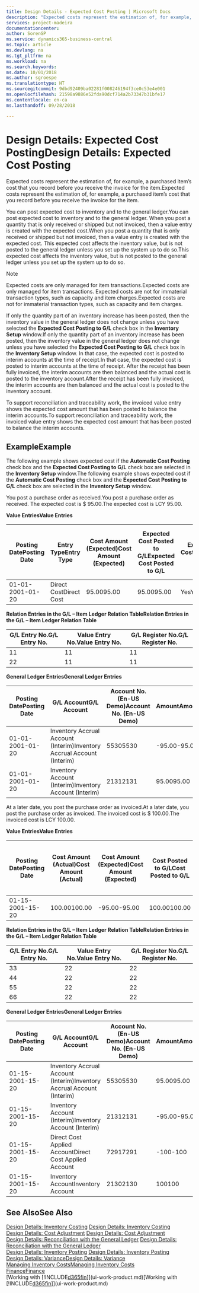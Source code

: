 ```yaml
---
title: Design Details - Expected Cost Posting | Microsoft Docs
description: "Expected costs represent the estimation of, for example, a purchased item’s cost that you record before you receive the invoice for the item."
services: project-madeira
documentationcenter: 
author: SorenGP
ms.service: dynamics365-business-central
ms.topic: article
ms.devlang: na
ms.tgt_pltfrm: na
ms.workload: na
ms.search.keywords: 
ms.date: 10/01/2018
ms.author: sgroespe
ms.translationtype: HT
ms.sourcegitcommit: 9dbd92409ba02281f008246194f3ce0c53e4e001
ms.openlocfilehash: 21598a9886e52fda90dcf714a2b73347b31bfe17
ms.contentlocale: en-ca
ms.lasthandoff: 09/28/2018

---
```

# <a name="design-details-expected-cost-posting"></a><span data-ttu-id="34754-103">Design Details: Expected Cost Posting</span><span class="sxs-lookup"><span data-stu-id="34754-103">Design Details: Expected Cost Posting</span></span>
<span data-ttu-id="34754-104">Expected costs represent the estimation of, for example, a purchased item’s cost that you record before you receive the invoice for the item.</span><span class="sxs-lookup"><span data-stu-id="34754-104">Expected costs represent the estimation of, for example, a purchased item’s cost that you record before you receive the invoice for the item.</span></span>  

 <span data-ttu-id="34754-105">You can post expected cost to inventory and to the general ledger.</span><span class="sxs-lookup"><span data-stu-id="34754-105">You can post expected cost to inventory and to the general ledger.</span></span> <span data-ttu-id="34754-106">When you post a quantity that is only received or shipped but not invoiced, then a value entry is created with the expected cost.</span><span class="sxs-lookup"><span data-stu-id="34754-106">When you post a quantity that is only received or shipped but not invoiced, then a value entry is created with the expected cost.</span></span> <span data-ttu-id="34754-107">This expected cost affects the inventory value, but is not posted to the general ledger unless you set up the system up to do so.</span><span class="sxs-lookup"><span data-stu-id="34754-107">This expected cost affects the inventory value, but is not posted to the general ledger unless you set up the system up to do so.</span></span>  

> [!NOTE]  
>  <span data-ttu-id="34754-108">Expected costs are only managed for item transactions.</span><span class="sxs-lookup"><span data-stu-id="34754-108">Expected costs are only managed for item transactions.</span></span> <span data-ttu-id="34754-109">Expected costs are not for immaterial transaction types, such as capacity and item charges.</span><span class="sxs-lookup"><span data-stu-id="34754-109">Expected costs are not for immaterial transaction types, such as capacity and item charges.</span></span>  

 <span data-ttu-id="34754-110">If only the quantity part of an inventory increase has been posted, then the inventory value in the general ledger does not change unless you have selected the **Expected Cost Posting to G/L** check box in the **Inventory Setup** window.</span><span class="sxs-lookup"><span data-stu-id="34754-110">If only the quantity part of an inventory increase has been posted, then the inventory value in the general ledger does not change unless you have selected the **Expected Cost Posting to G/L** check box in the **Inventory Setup** window.</span></span> <span data-ttu-id="34754-111">In that case, the expected cost is posted to interim accounts at the time of receipt.</span><span class="sxs-lookup"><span data-stu-id="34754-111">In that case, the expected cost is posted to interim accounts at the time of receipt.</span></span> <span data-ttu-id="34754-112">After the receipt has been fully invoiced, the interim accounts are then balanced and the actual cost is posted to the inventory account.</span><span class="sxs-lookup"><span data-stu-id="34754-112">After the receipt has been fully invoiced, the interim accounts are then balanced and the actual cost is posted to the inventory account.</span></span>  

 <span data-ttu-id="34754-113">To support reconciliation and traceability work, the invoiced value entry shows the expected cost amount that has been posted to balance the interim accounts.</span><span class="sxs-lookup"><span data-stu-id="34754-113">To support reconciliation and traceability work, the invoiced value entry shows the expected cost amount that has been posted to balance the interim accounts.</span></span>  

## <a name="example"></a><span data-ttu-id="34754-114">Example</span><span class="sxs-lookup"><span data-stu-id="34754-114">Example</span></span>  
 <span data-ttu-id="34754-115">The following example shows expected cost if the **Automatic Cost Posting** check box and the **Expected Cost Posting to G/L** check box are selected in the **Inventory Setup** window.</span><span class="sxs-lookup"><span data-stu-id="34754-115">The following example shows expected cost if the **Automatic Cost Posting** check box and the **Expected Cost Posting to G/L** check box are selected in the **Inventory Setup** window.</span></span>  

 <span data-ttu-id="34754-116">You post a purchase order as received.</span><span class="sxs-lookup"><span data-stu-id="34754-116">You post a purchase order as received.</span></span> <span data-ttu-id="34754-117">The expected cost is $ 95.00.</span><span class="sxs-lookup"><span data-stu-id="34754-117">The expected cost is LCY 95.00.</span></span>  

 <span data-ttu-id="34754-118">**Value Entries**</span><span class="sxs-lookup"><span data-stu-id="34754-118">**Value Entries**</span></span>  

|<span data-ttu-id="34754-119">Posting Date</span><span class="sxs-lookup"><span data-stu-id="34754-119">Posting Date</span></span>|<span data-ttu-id="34754-120">Entry Type</span><span class="sxs-lookup"><span data-stu-id="34754-120">Entry Type</span></span>|<span data-ttu-id="34754-121">Cost Amount (Expected)</span><span class="sxs-lookup"><span data-stu-id="34754-121">Cost Amount (Expected)</span></span>|<span data-ttu-id="34754-122">Expected Cost Posted to G/L</span><span class="sxs-lookup"><span data-stu-id="34754-122">Expected Cost Posted to G/L</span></span>|<span data-ttu-id="34754-123">Expected Cost</span><span class="sxs-lookup"><span data-stu-id="34754-123">Expected Cost</span></span>|<span data-ttu-id="34754-124">Item Ledger Entry No.</span><span class="sxs-lookup"><span data-stu-id="34754-124">Item Ledger Entry No.</span></span>|<span data-ttu-id="34754-125">Entry No.</span><span class="sxs-lookup"><span data-stu-id="34754-125">Entry No.</span></span>|  
|------------------|----------------|------------------------------|----------------------------------|-------------------|---------------------------|---------------|  
|<span data-ttu-id="34754-126">01-01-20</span><span class="sxs-lookup"><span data-stu-id="34754-126">01-01-20</span></span>|<span data-ttu-id="34754-127">Direct Cost</span><span class="sxs-lookup"><span data-stu-id="34754-127">Direct Cost</span></span>|<span data-ttu-id="34754-128">95.00</span><span class="sxs-lookup"><span data-stu-id="34754-128">95.00</span></span>|<span data-ttu-id="34754-129">95.00</span><span class="sxs-lookup"><span data-stu-id="34754-129">95.00</span></span>|<span data-ttu-id="34754-130">Yes</span><span class="sxs-lookup"><span data-stu-id="34754-130">Yes</span></span>|<span data-ttu-id="34754-131">1</span><span class="sxs-lookup"><span data-stu-id="34754-131">1</span></span>|<span data-ttu-id="34754-132">1</span><span class="sxs-lookup"><span data-stu-id="34754-132">1</span></span>|  

 <span data-ttu-id="34754-133">**Relation Entries in the G/L – Item Ledger Relation Table**</span><span class="sxs-lookup"><span data-stu-id="34754-133">**Relation Entries in the G/L – Item Ledger Relation Table**</span></span>  

|<span data-ttu-id="34754-134">G/L Entry No.</span><span class="sxs-lookup"><span data-stu-id="34754-134">G/L Entry No.</span></span>|<span data-ttu-id="34754-135">Value Entry No.</span><span class="sxs-lookup"><span data-stu-id="34754-135">Value Entry No.</span></span>|<span data-ttu-id="34754-136">G/L Register No.</span><span class="sxs-lookup"><span data-stu-id="34754-136">G/L Register No.</span></span>|  
|--------------------|---------------------|-----------------------|  
|<span data-ttu-id="34754-137">1</span><span class="sxs-lookup"><span data-stu-id="34754-137">1</span></span>|<span data-ttu-id="34754-138">1</span><span class="sxs-lookup"><span data-stu-id="34754-138">1</span></span>|<span data-ttu-id="34754-139">1</span><span class="sxs-lookup"><span data-stu-id="34754-139">1</span></span>|  
|<span data-ttu-id="34754-140">2</span><span class="sxs-lookup"><span data-stu-id="34754-140">2</span></span>|<span data-ttu-id="34754-141">1</span><span class="sxs-lookup"><span data-stu-id="34754-141">1</span></span>|<span data-ttu-id="34754-142">1</span><span class="sxs-lookup"><span data-stu-id="34754-142">1</span></span>|  

 <span data-ttu-id="34754-143">**General Ledger Entries**</span><span class="sxs-lookup"><span data-stu-id="34754-143">**General Ledger Entries**</span></span>  

|<span data-ttu-id="34754-144">Posting Date</span><span class="sxs-lookup"><span data-stu-id="34754-144">Posting Date</span></span>|<span data-ttu-id="34754-145">G/L Account</span><span class="sxs-lookup"><span data-stu-id="34754-145">G/L Account</span></span>|<span data-ttu-id="34754-146">Account No. (En-US Demo)</span><span class="sxs-lookup"><span data-stu-id="34754-146">Account No. (En-US Demo)</span></span>|<span data-ttu-id="34754-147">Amount</span><span class="sxs-lookup"><span data-stu-id="34754-147">Amount</span></span>|<span data-ttu-id="34754-148">Entry No.</span><span class="sxs-lookup"><span data-stu-id="34754-148">Entry No.</span></span>|  
|------------------|------------------|---------------------------------|------------|---------------|  
|<span data-ttu-id="34754-149">01-01-20</span><span class="sxs-lookup"><span data-stu-id="34754-149">01-01-20</span></span>|<span data-ttu-id="34754-150">Inventory Accrual Account (Interim)</span><span class="sxs-lookup"><span data-stu-id="34754-150">Inventory Accrual Account (Interim)</span></span>|<span data-ttu-id="34754-151">5530</span><span class="sxs-lookup"><span data-stu-id="34754-151">5530</span></span>|<span data-ttu-id="34754-152">-95.00</span><span class="sxs-lookup"><span data-stu-id="34754-152">-95.00</span></span>|<span data-ttu-id="34754-153">2</span><span class="sxs-lookup"><span data-stu-id="34754-153">2</span></span>|  
|<span data-ttu-id="34754-154">01-01-20</span><span class="sxs-lookup"><span data-stu-id="34754-154">01-01-20</span></span>|<span data-ttu-id="34754-155">Inventory Account (Interim)</span><span class="sxs-lookup"><span data-stu-id="34754-155">Inventory Account (Interim)</span></span>|<span data-ttu-id="34754-156">2131</span><span class="sxs-lookup"><span data-stu-id="34754-156">2131</span></span>|<span data-ttu-id="34754-157">95.00</span><span class="sxs-lookup"><span data-stu-id="34754-157">95.00</span></span>|<span data-ttu-id="34754-158">1</span><span class="sxs-lookup"><span data-stu-id="34754-158">1</span></span>|  

 <span data-ttu-id="34754-159">At a later date, you post the purchase order as invoiced.</span><span class="sxs-lookup"><span data-stu-id="34754-159">At a later date, you post the purchase order as invoiced.</span></span> <span data-ttu-id="34754-160">The invoiced cost is $ 100.00.</span><span class="sxs-lookup"><span data-stu-id="34754-160">The invoiced cost is LCY 100.00.</span></span>  

 <span data-ttu-id="34754-161">**Value Entries**</span><span class="sxs-lookup"><span data-stu-id="34754-161">**Value Entries**</span></span>  

|<span data-ttu-id="34754-162">Posting Date</span><span class="sxs-lookup"><span data-stu-id="34754-162">Posting Date</span></span>|<span data-ttu-id="34754-163">Cost Amount (Actual)</span><span class="sxs-lookup"><span data-stu-id="34754-163">Cost Amount (Actual)</span></span>|<span data-ttu-id="34754-164">Cost Amount (Expected)</span><span class="sxs-lookup"><span data-stu-id="34754-164">Cost Amount (Expected)</span></span>|<span data-ttu-id="34754-165">Cost Posted to G/L</span><span class="sxs-lookup"><span data-stu-id="34754-165">Cost Posted to G/L</span></span>|<span data-ttu-id="34754-166">Expected Cost</span><span class="sxs-lookup"><span data-stu-id="34754-166">Expected Cost</span></span>|<span data-ttu-id="34754-167">Item Ledger Entry No.</span><span class="sxs-lookup"><span data-stu-id="34754-167">Item Ledger Entry No.</span></span>|<span data-ttu-id="34754-168">Entry No.</span><span class="sxs-lookup"><span data-stu-id="34754-168">Entry No.</span></span>|  
|------------------|----------------------------|------------------------------|-------------------------|-------------------|---------------------------|---------------|  
|<span data-ttu-id="34754-169">01-15-20</span><span class="sxs-lookup"><span data-stu-id="34754-169">01-15-20</span></span>|<span data-ttu-id="34754-170">100.00</span><span class="sxs-lookup"><span data-stu-id="34754-170">100.00</span></span>|<span data-ttu-id="34754-171">-95.00</span><span class="sxs-lookup"><span data-stu-id="34754-171">-95.00</span></span>|<span data-ttu-id="34754-172">100.00</span><span class="sxs-lookup"><span data-stu-id="34754-172">100.00</span></span>|<span data-ttu-id="34754-173">No</span><span class="sxs-lookup"><span data-stu-id="34754-173">No</span></span>|<span data-ttu-id="34754-174">1</span><span class="sxs-lookup"><span data-stu-id="34754-174">1</span></span>|<span data-ttu-id="34754-175">2</span><span class="sxs-lookup"><span data-stu-id="34754-175">2</span></span>|  

 <span data-ttu-id="34754-176">**Relation Entries in the G/L – Item Ledger Relation Table**</span><span class="sxs-lookup"><span data-stu-id="34754-176">**Relation Entries in the G/L – Item Ledger Relation Table**</span></span>  

|<span data-ttu-id="34754-177">G/L Entry No.</span><span class="sxs-lookup"><span data-stu-id="34754-177">G/L Entry No.</span></span>|<span data-ttu-id="34754-178">Value Entry No.</span><span class="sxs-lookup"><span data-stu-id="34754-178">Value Entry No.</span></span>|<span data-ttu-id="34754-179">G/L Register No.</span><span class="sxs-lookup"><span data-stu-id="34754-179">G/L Register No.</span></span>|  
|--------------------|---------------------|-----------------------|  
|<span data-ttu-id="34754-180">3</span><span class="sxs-lookup"><span data-stu-id="34754-180">3</span></span>|<span data-ttu-id="34754-181">2</span><span class="sxs-lookup"><span data-stu-id="34754-181">2</span></span>|<span data-ttu-id="34754-182">2</span><span class="sxs-lookup"><span data-stu-id="34754-182">2</span></span>|  
|<span data-ttu-id="34754-183">4</span><span class="sxs-lookup"><span data-stu-id="34754-183">4</span></span>|<span data-ttu-id="34754-184">2</span><span class="sxs-lookup"><span data-stu-id="34754-184">2</span></span>|<span data-ttu-id="34754-185">2</span><span class="sxs-lookup"><span data-stu-id="34754-185">2</span></span>|  
|<span data-ttu-id="34754-186">5</span><span class="sxs-lookup"><span data-stu-id="34754-186">5</span></span>|<span data-ttu-id="34754-187">2</span><span class="sxs-lookup"><span data-stu-id="34754-187">2</span></span>|<span data-ttu-id="34754-188">2</span><span class="sxs-lookup"><span data-stu-id="34754-188">2</span></span>|  
|<span data-ttu-id="34754-189">6</span><span class="sxs-lookup"><span data-stu-id="34754-189">6</span></span>|<span data-ttu-id="34754-190">2</span><span class="sxs-lookup"><span data-stu-id="34754-190">2</span></span>|<span data-ttu-id="34754-191">2</span><span class="sxs-lookup"><span data-stu-id="34754-191">2</span></span>|  

 <span data-ttu-id="34754-192">**General Ledger Entries**</span><span class="sxs-lookup"><span data-stu-id="34754-192">**General Ledger Entries**</span></span>  

|<span data-ttu-id="34754-193">Posting Date</span><span class="sxs-lookup"><span data-stu-id="34754-193">Posting Date</span></span>|<span data-ttu-id="34754-194">G/L Account</span><span class="sxs-lookup"><span data-stu-id="34754-194">G/L Account</span></span>|<span data-ttu-id="34754-195">Account No. (En-US Demo)</span><span class="sxs-lookup"><span data-stu-id="34754-195">Account No. (En-US Demo)</span></span>|<span data-ttu-id="34754-196">Amount</span><span class="sxs-lookup"><span data-stu-id="34754-196">Amount</span></span>|<span data-ttu-id="34754-197">Entry No.</span><span class="sxs-lookup"><span data-stu-id="34754-197">Entry No.</span></span>|  
|------------------|------------------|---------------------------------|------------|---------------|  
|<span data-ttu-id="34754-198">01-15-20</span><span class="sxs-lookup"><span data-stu-id="34754-198">01-15-20</span></span>|<span data-ttu-id="34754-199">Inventory Accrual Account (Interim)</span><span class="sxs-lookup"><span data-stu-id="34754-199">Inventory Accrual Account (Interim)</span></span>|<span data-ttu-id="34754-200">5530</span><span class="sxs-lookup"><span data-stu-id="34754-200">5530</span></span>|<span data-ttu-id="34754-201">95.00</span><span class="sxs-lookup"><span data-stu-id="34754-201">95.00</span></span>|<span data-ttu-id="34754-202">4</span><span class="sxs-lookup"><span data-stu-id="34754-202">4</span></span>|  
|<span data-ttu-id="34754-203">01-15-20</span><span class="sxs-lookup"><span data-stu-id="34754-203">01-15-20</span></span>|<span data-ttu-id="34754-204">Inventory Account (Interim)</span><span class="sxs-lookup"><span data-stu-id="34754-204">Inventory Account (Interim)</span></span>|<span data-ttu-id="34754-205">2131</span><span class="sxs-lookup"><span data-stu-id="34754-205">2131</span></span>|<span data-ttu-id="34754-206">-95.00</span><span class="sxs-lookup"><span data-stu-id="34754-206">-95.00</span></span>|<span data-ttu-id="34754-207">3</span><span class="sxs-lookup"><span data-stu-id="34754-207">3</span></span>|  
|<span data-ttu-id="34754-208">01-15-20</span><span class="sxs-lookup"><span data-stu-id="34754-208">01-15-20</span></span>|<span data-ttu-id="34754-209">Direct Cost Applied Account</span><span class="sxs-lookup"><span data-stu-id="34754-209">Direct Cost Applied Account</span></span>|<span data-ttu-id="34754-210">7291</span><span class="sxs-lookup"><span data-stu-id="34754-210">7291</span></span>|<span data-ttu-id="34754-211">-100</span><span class="sxs-lookup"><span data-stu-id="34754-211">-100</span></span>|<span data-ttu-id="34754-212">6</span><span class="sxs-lookup"><span data-stu-id="34754-212">6</span></span>|  
|<span data-ttu-id="34754-213">01-15-20</span><span class="sxs-lookup"><span data-stu-id="34754-213">01-15-20</span></span>|<span data-ttu-id="34754-214">Inventory Account</span><span class="sxs-lookup"><span data-stu-id="34754-214">Inventory Account</span></span>|<span data-ttu-id="34754-215">2130</span><span class="sxs-lookup"><span data-stu-id="34754-215">2130</span></span>|<span data-ttu-id="34754-216">100</span><span class="sxs-lookup"><span data-stu-id="34754-216">100</span></span>|<span data-ttu-id="34754-217">5</span><span class="sxs-lookup"><span data-stu-id="34754-217">5</span></span>|  

## <a name="see-also"></a><span data-ttu-id="34754-218">See Also</span><span class="sxs-lookup"><span data-stu-id="34754-218">See Also</span></span>
 <span data-ttu-id="34754-219">[Design Details: Inventory Costing](design-details-inventory-costing.md) </span><span class="sxs-lookup"><span data-stu-id="34754-219">[Design Details: Inventory Costing](design-details-inventory-costing.md) </span></span>  
 <span data-ttu-id="34754-220">[Design Details: Cost Adjustment](design-details-cost-adjustment.md) </span><span class="sxs-lookup"><span data-stu-id="34754-220">[Design Details: Cost Adjustment](design-details-cost-adjustment.md) </span></span>  
 <span data-ttu-id="34754-221">[Design Details: Reconciliation with the General Ledger](design-details-reconciliation-with-the-general-ledger.md) </span><span class="sxs-lookup"><span data-stu-id="34754-221">[Design Details: Reconciliation with the General Ledger](design-details-reconciliation-with-the-general-ledger.md) </span></span>  
 <span data-ttu-id="34754-222">[Design Details: Inventory Posting](design-details-inventory-posting.md) </span><span class="sxs-lookup"><span data-stu-id="34754-222">[Design Details: Inventory Posting](design-details-inventory-posting.md) </span></span>  
 [<span data-ttu-id="34754-223">Design Details: Variance</span><span class="sxs-lookup"><span data-stu-id="34754-223">Design Details: Variance</span></span>](design-details-variance.md)  
 [<span data-ttu-id="34754-224">Managing Inventory Costs</span><span class="sxs-lookup"><span data-stu-id="34754-224">Managing Inventory Costs</span></span>](finance-manage-inventory-costs.md)  
 [<span data-ttu-id="34754-225">Finance</span><span class="sxs-lookup"><span data-stu-id="34754-225">Finance</span></span>](finance.md)  
 <span data-ttu-id="34754-226">[Working with [!INCLUDE[d365fin](includes/d365fin_md.md)]](ui-work-product.md)</span><span class="sxs-lookup"><span data-stu-id="34754-226">[Working with [!INCLUDE[d365fin](includes/d365fin_md.md)]](ui-work-product.md)</span></span>

